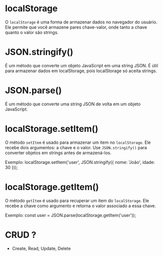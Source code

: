 # localStorage

O `localStorage` é uma forma de armazenar dados no navegador do usuário. Ele permite que você armazene pares chave-valor, onde tanto a chave quanto o valor são strings.

# JSON.stringify()

É um método que converte um objeto JavaScript em uma string JSON.
É útil para armazenar dados em localStorage, pois localStorage só aceita strings.

# JSON.parse()

É um método que converte uma string JSON de volta em um objeto JavaScript.

# localStorage.setItem()

O método `setItem` é usado para armazenar um item no `localStorage`. Ele recebe dois argumentos: a chave e o valor.
Use `JSON.stringify()` para converter objetos em strings antes de armazená-los.

Exemplo:
localStorage.setItem('user', JSON.stringify({ nome: 'João', idade: 30 }));

# localStorage.getItem()

O método `getItem` é usado para recuperar um item do `localStorage`. Ele recebe a chave como argumento e retorna o valor associado a essa chave.

Exemplo:
const user = JSON.parse(localStorage.getItem('user'));

# CRUD ?

- Create, Read, Update, Delete
